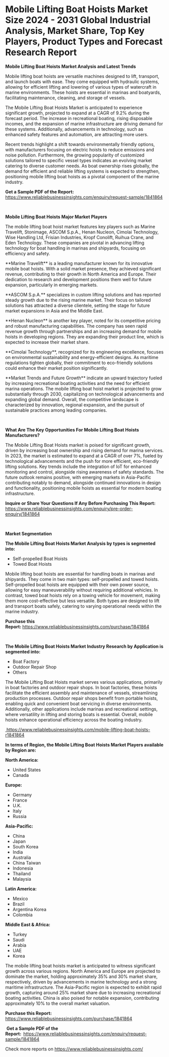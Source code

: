 <p><h1>Mobile Lifting Boat Hoists Market Size 2024 - 2031 Global Industrial Analysis, Market Share, Top Key Players, Product Types and Forecast Research Report</h1></p><p><strong>Mobile Lifting Boat Hoists Market Analysis and Latest Trends</strong></p>
<p><p>Mobile lifting boat hoists are versatile machines designed to lift, transport, and launch boats with ease. They come equipped with hydraulic systems, allowing for efficient lifting and lowering of various types of watercraft in marine environments. These hoists are essential in marinas and boatyards, facilitating maintenance, cleaning, and storage of vessels.</p><p>The Mobile Lifting Boat Hoists Market is anticipated to experience significant growth, projected to expand at a CAGR of 9.2% during the forecast period. The increase in recreational boating, rising disposable incomes, and the expansion of marine infrastructure are driving demand for these systems. Additionally, advancements in technology, such as enhanced safety features and automation, are attracting more users.</p><p>Recent trends highlight a shift towards environmentally friendly options, with manufacturers focusing on electric hoists to reduce emissions and noise pollution. Furthermore, the growing popularity of customized solutions tailored to specific vessel types indicates an evolving market catering to diverse customer needs. As boat ownership rises globally, the demand for efficient and reliable lifting systems is expected to strengthen, positioning mobile lifting boat hoists as a pivotal component of the marine industry.</p></p>
<p><strong>Get a Sample PDF of the Report:&nbsp;</strong> <a href="https://www.reliablebusinessinsights.com/enquiry/request-sample/1841864?utm_campaign=1837&utm_medium=2&utm_source=Github&utm_content=ia&utm_term=31122024&utm_id=mobile-lifting-boat-hoists">https://www.reliablebusinessinsights.com/enquiry/request-sample/1841864</a></p>
<p>&nbsp;</p>
<p><strong>Mobile Lifting Boat Hoists Major Market Players</strong></p>
<p><p>The mobile lifting boat hoist market features key players such as Marine Travelift, Stonimage, ASCOM S.p.A., Henan Nucleon, Cimolai Technology, Wise Handling Ltd, Frisian Industries, Kropf Conolift, Ruihua Crane, and Eden Technology. These companies are pivotal in advancing lifting technology for boat handling in marinas and shipyards, focusing on efficiency and safety.</p><p>**Marine Travelift** is a leading manufacturer known for its innovative mobile boat hoists. With a solid market presence, they achieved significant revenue, contributing to their growth in North America and Europe. Their dedication to research and development positions them well for future expansion, particularly in emerging markets.</p><p>**ASCOM S.p.A.** specializes in custom lifting solutions and has reported steady growth due to the rising marine market. Their focus on tailored solutions has attracted a diverse clientele, setting the stage for future market expansions in Asia and the Middle East.</p><p>**Henan Nucleon** is another key player, noted for its competitive pricing and robust manufacturing capabilities. The company has seen rapid revenue growth through partnerships and an increasing demand for mobile hoists in developing regions. They are expanding their product line, which is expected to increase their market share.</p><p>**Cimolai Technology**, recognized for its engineering excellence, focuses on environmental sustainability and energy-efficient designs. As maritime regulations tighten globally, their commitment to eco-friendly solutions could enhance their market position significantly.</p><p>**Market Trends and Future Growth** indicate an upward trajectory fueled by increasing recreational boating activities and the need for efficient marina operations. The mobile lifting boat hoist market is projected to grow substantially through 2030, capitalizing on technological advancements and expanding global demand. Overall, the competitive landscape is characterized by innovation, regional expansion, and the pursuit of sustainable practices among leading companies.</p></p>
<p>&nbsp;</p>
<p><strong>What Are The Key Opportunities For Mobile Lifting Boat Hoists Manufacturers?</strong></p>
<p><p>The Mobile Lifting Boat Hoists market is poised for significant growth, driven by increasing boat ownership and rising demand for marina services. In 2023, the market is estimated to expand at a CAGR of over 7%, fueled by technological advancements and the push for more efficient, eco-friendly lifting solutions. Key trends include the integration of IoT for enhanced monitoring and control, alongside rising awareness of safety standards. The future outlook remains positive, with emerging markets in Asia-Pacific contributing notably to demand, alongside continued innovations in design and functionality, positioning mobile hoists as essential for modern boating infrastructure.</p></p>
<p><strong>Inquire or Share Your Questions If Any Before Purchasing This Report:</strong> <a href="https://www.reliablebusinessinsights.com/enquiry/pre-order-enquiry/1841864?utm_campaign=1837&utm_medium=2&utm_source=Github&utm_content=ia&utm_term=31122024&utm_id=mobile-lifting-boat-hoists">https://www.reliablebusinessinsights.com/enquiry/pre-order-enquiry/1841864</a></p>
<p>&nbsp;</p>
<p><strong>Market Segmentation</strong></p>
<p><strong>The Mobile Lifting Boat Hoists Market Analysis by types is segmented into:</strong></p>
<p><ul><li>Self-propelled Boat Hoists</li><li>Towed Boat Hoists</li></ul></p>
<p><p>Mobile lifting boat hoists are essential for handling boats in marinas and shipyards. They come in two main types: self-propelled and towed hoists. Self-propelled boat hoists are equipped with their own power source, allowing for easy maneuverability without requiring additional vehicles. In contrast, towed boat hoists rely on a towing vehicle for movement, making them more cost-effective but less versatile. Both types are designed to lift and transport boats safely, catering to varying operational needs within the marine industry.</p></p>
<p><strong>Purchase this Report:&nbsp;</strong><a href="https://www.reliablebusinessinsights.com/purchase/1841864?utm_campaign=1837&utm_medium=2&utm_source=Github&utm_content=ia&utm_term=31122024&utm_id=mobile-lifting-boat-hoists">https://www.reliablebusinessinsights.com/purchase/1841864</a></p>
<p>&nbsp;</p>
<p><strong>The Mobile Lifting Boat Hoists Market Industry Research by Application is segmented into:</strong></p>
<p><ul><li>Boat Factory</li><li>Outdoor Repair Shop</li><li>Others</li></ul></p>
<p><p>The Mobile Lifting Boat Hoists market serves various applications, primarily in boat factories and outdoor repair shops. In boat factories, these hoists facilitate the efficient assembly and maintenance of vessels, streamlining production processes. Outdoor repair shops benefit from portable hoists, enabling quick and convenient boat servicing in diverse environments. Additionally, other applications include marinas and recreational settings, where versatility in lifting and storing boats is essential. Overall, mobile hoists enhance operational efficiency across the boating industry.</p></p>
<p><a href="https://www.reliablebusinessinsights.com/mobile-lifting-boat-hoists-r1841864?utm_campaign=1837&utm_medium=2&utm_source=Github&utm_content=ia&utm_term=31122024&utm_id=mobile-lifting-boat-hoists">&nbsp;https://www.reliablebusinessinsights.com/mobile-lifting-boat-hoists-r1841864</a></p>
<p><strong>In terms of Region, the Mobile Lifting Boat Hoists Market Players available by Region are:</strong></p>
<p>
    <p> <strong> North America: </strong>
        <ul>
            <li>United States</li>
            <li>Canada</li>
        </ul>
        </p> 
    <p> <strong> Europe: </strong>
        <ul>
            <li>Germany</li>
            <li>France</li>
            <li>U.K.</li>
            <li>Italy</li>
            <li>Russia</li>
        </ul>
        </p> 
    <p> <strong> Asia-Pacific: </strong>
        <ul>
            <li>China</li>
            <li>Japan</li>
            <li>South Korea</li>
            <li>India</li>
            <li>Australia</li>
            <li>China Taiwan</li>
            <li>Indonesia</li>
            <li>Thailand</li>
            <li>Malaysia</li>
        </ul>
        </p> 
    <p> <strong> Latin America: </strong>
        <ul>
            <li>Mexico</li>
            <li>Brazil</li>
            <li>Argentina Korea</li>
            <li>Colombia</li>
        </ul>
        </p> 
    <p> <strong> Middle East & Africa: </strong>
        <ul>
            <li>Turkey</li>
            <li>Saudi</li>
            <li>Arabia</li>
            <li>UAE</li>
            <li>Korea</li>
        </ul>
    </p>
    </p>
<p><p>The mobile lifting boat hoists market is anticipated to witness significant growth across various regions. North America and Europe are projected to dominate the market, holding approximately 35% and 30% market share, respectively, driven by advancements in marine technology and a strong maritime infrastructure. The Asia-Pacific region is expected to exhibit rapid growth, capturing around 25% market share due to increasing recreational boating activities. China is also poised for notable expansion, contributing approximately 10% to the overall market valuation.</p></p>
<p><strong>Purchase this Report: </strong><a href="https://www.reliablebusinessinsights.com/purchase/1841864?utm_campaign=1837&utm_medium=2&utm_source=Github&utm_content=ia&utm_term=31122024&utm_id=mobile-lifting-boat-hoists">https://www.reliablebusinessinsights.com/purchase/1841864</a></p>
<p>&nbsp;<strong>Get a Sample PDF of the Report:&nbsp;&nbsp;</strong><a href="https://www.reliablebusinessinsights.com/enquiry/request-sample/1841864?utm_campaign=1837&utm_medium=2&utm_source=Github&utm_content=ia&utm_term=31122024&utm_id=mobile-lifting-boat-hoists">https://www.reliablebusinessinsights.com/enquiry/request-sample/1841864</a></p>
<p><strong></strong></p>
<p>Check more reports on <a href="https://www.reliablebusinessinsights.com/?utm_campaign=1837&utm_medium=2&utm_source=Github&utm_content=ia&utm_term=31122024&utm_id=mobile-lifting-boat-hoists">https://www.reliablebusinessinsights.com/</a></p>